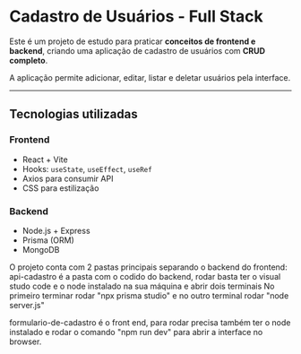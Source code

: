 # Cadastro de Usuários - Full Stack

Este é um projeto de estudo para praticar **conceitos de frontend e backend**, criando uma aplicação de cadastro de usuários com **CRUD completo**.

A aplicação permite adicionar, editar, listar e deletar usuários pela interface.

---

## Tecnologias utilizadas

### Frontend
- React + Vite
- Hooks: `useState`, `useEffect`, `useRef`
- Axios para consumir API
- CSS para estilização

### Backend
- Node.js + Express
- Prisma (ORM)
- MongoDB

O projeto conta com 2 pastas principais separando o backend do frontend:
api-cadastro é a pasta com o codido do backend, rodar basta ter o visual studo code e o node instalado na sua máquina e abrir dois terminais
No primeiro terminar rodar "npx prisma studio" e no outro terminal rodar "node server.js"

formulario-de-cadastro é o front end, para rodar precisa também ter o node instalado e rodar o comando "npm run dev" para abrir a interface no browser.
